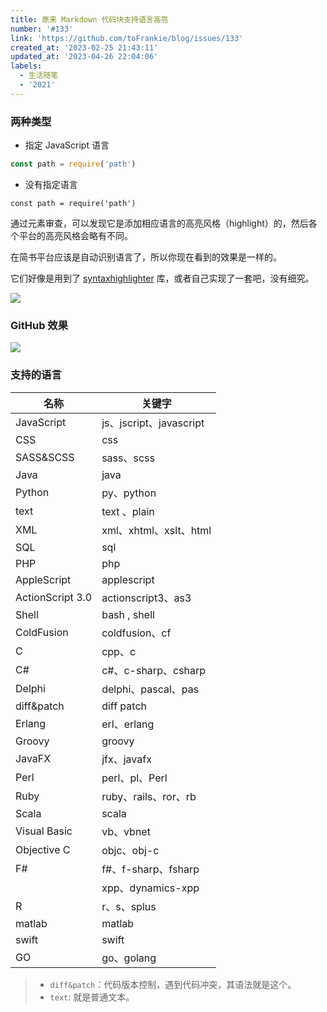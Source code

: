 ```yaml
---
title: 原来 Markdown 代码块支持语言高亮
number: '#133'
link: 'https://github.com/toFrankie/blog/issues/133'
created_at: '2023-02-25 21:43:11'
updated_at: '2023-04-26 22:04:06'
labels:
  - 生活随笔
  - '2021'
---
```

### 两种类型

* 指定 JavaScript 语言
```js
const path = require('path')
```
* 没有指定语言
```
const path = require('path')
```
通过元素审查，可以发现它是添加相应语言的高亮风格（highlight）的，然后各个平台的高亮风格会略有不同。

在简书平台应该是自动识别语言了，所以你现在看到的效果是一样的。

它们好像是用到了 [syntaxhighlighter](https://github.com/syntaxhighlighter/syntaxhighlighter) 库，或者自己实现了一套吧，没有细究。

![](https://upload-images.jianshu.io/upload_images/5128488-c675d5f58ea301b2.png?imageMogr2/auto-orient/strip%7CimageView2/2/w/1240)

### GitHub 效果

![](https://upload-images.jianshu.io/upload_images/5128488-e7f0cfcc039a485e.png?imageMogr2/auto-orient/strip%7CimageView2/2/w/1240)


### 支持的语言


| 名称 | 关键字 |
| --- | --- |
| JavaScript | js、jscript、javascript |
| CSS | css |
| SASS&SCSS | sass、scss |
| Java | java |
| Python | py、python |
| text | text 、plain |
| XML | xml、xhtml、xslt、html |
| SQL | sql |
| PHP | php |
| AppleScript | applescript |
| ActionScript 3.0 | actionscript3、as3 |
| Shell | bash , shell |
| ColdFusion | coldfusion、cf |
| C | cpp、c |
| C# | c#、c-sharp、csharp |
| Delphi | delphi、pascal、pas |
| diff&patch | diff patch |
| Erlang | erl、erlang |
| Groovy | groovy |
| JavaFX | jfx、javafx |
| Perl | perl、pl、Perl |
| Ruby | ruby、rails、ror、rb |
| Scala | scala |
| Visual Basic | vb、vbnet |
| Objective C | objc、obj-c |
| F# | f#、f-sharp、fsharp |
|  | xpp、dynamics-xpp |
| R | r、s、splus |
| matlab | matlab |
| swift | swift |
| GO | go、golang |

> * `diff&patch`：代码版本控制，遇到代码冲突，其语法就是这个。
> * `text`: 就是普通文本。
